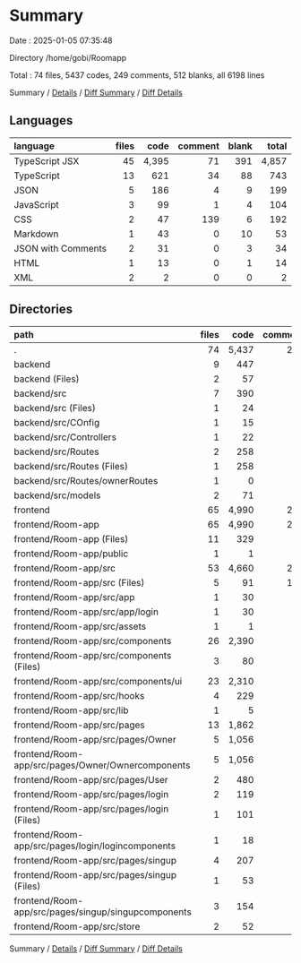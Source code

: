 # Summary

Date : 2025-01-05 07:35:48

Directory /home/gobi/Roomapp

Total : 74 files,  5437 codes, 249 comments, 512 blanks, all 6198 lines

Summary / [Details](details.md) / [Diff Summary](diff.md) / [Diff Details](diff-details.md)

## Languages
| language | files | code | comment | blank | total |
| :--- | ---: | ---: | ---: | ---: | ---: |
| TypeScript JSX | 45 | 4,395 | 71 | 391 | 4,857 |
| TypeScript | 13 | 621 | 34 | 88 | 743 |
| JSON | 5 | 186 | 4 | 9 | 199 |
| JavaScript | 3 | 99 | 1 | 4 | 104 |
| CSS | 2 | 47 | 139 | 6 | 192 |
| Markdown | 1 | 43 | 0 | 10 | 53 |
| JSON with Comments | 2 | 31 | 0 | 3 | 34 |
| HTML | 1 | 13 | 0 | 1 | 14 |
| XML | 2 | 2 | 0 | 0 | 2 |

## Directories
| path | files | code | comment | blank | total |
| :--- | ---: | ---: | ---: | ---: | ---: |
| . | 74 | 5,437 | 249 | 512 | 6,198 |
| backend | 9 | 447 | 27 | 46 | 520 |
| backend (Files) | 2 | 57 | 0 | 3 | 60 |
| backend/src | 7 | 390 | 27 | 43 | 460 |
| backend/src (Files) | 1 | 24 | 5 | 8 | 37 |
| backend/src/COnfig | 1 | 15 | 1 | 2 | 18 |
| backend/src/Controllers | 1 | 22 | 3 | 6 | 31 |
| backend/src/Routes | 2 | 258 | 17 | 23 | 298 |
| backend/src/Routes (Files) | 1 | 258 | 17 | 22 | 297 |
| backend/src/Routes/ownerRoutes | 1 | 0 | 0 | 1 | 1 |
| backend/src/models | 2 | 71 | 1 | 4 | 76 |
| frontend | 65 | 4,990 | 222 | 466 | 5,678 |
| frontend/Room-app | 65 | 4,990 | 222 | 466 | 5,678 |
| frontend/Room-app (Files) | 11 | 329 | 5 | 25 | 359 |
| frontend/Room-app/public | 1 | 1 | 0 | 0 | 1 |
| frontend/Room-app/src | 53 | 4,660 | 217 | 441 | 5,318 |
| frontend/Room-app/src (Files) | 5 | 91 | 141 | 11 | 243 |
| frontend/Room-app/src/app | 1 | 30 | 0 | 3 | 33 |
| frontend/Room-app/src/app/login | 1 | 30 | 0 | 3 | 33 |
| frontend/Room-app/src/assets | 1 | 1 | 0 | 0 | 1 |
| frontend/Room-app/src/components | 26 | 2,390 | 12 | 280 | 2,682 |
| frontend/Room-app/src/components (Files) | 3 | 80 | 0 | 14 | 94 |
| frontend/Room-app/src/components/ui | 23 | 2,310 | 12 | 266 | 2,588 |
| frontend/Room-app/src/hooks | 4 | 229 | 9 | 46 | 284 |
| frontend/Room-app/src/lib | 1 | 5 | 0 | 2 | 7 |
| frontend/Room-app/src/pages | 13 | 1,862 | 52 | 90 | 2,004 |
| frontend/Room-app/src/pages/Owner | 5 | 1,056 | 25 | 44 | 1,125 |
| frontend/Room-app/src/pages/Owner/Ownercomponents | 5 | 1,056 | 25 | 44 | 1,125 |
| frontend/Room-app/src/pages/User | 2 | 480 | 9 | 9 | 498 |
| frontend/Room-app/src/pages/login | 2 | 119 | 2 | 11 | 132 |
| frontend/Room-app/src/pages/login (Files) | 1 | 101 | 2 | 9 | 112 |
| frontend/Room-app/src/pages/login/logincomponents | 1 | 18 | 0 | 2 | 20 |
| frontend/Room-app/src/pages/singup | 4 | 207 | 16 | 26 | 249 |
| frontend/Room-app/src/pages/singup (Files) | 1 | 53 | 1 | 5 | 59 |
| frontend/Room-app/src/pages/singup/singupcomponents | 3 | 154 | 15 | 21 | 190 |
| frontend/Room-app/src/store | 2 | 52 | 3 | 9 | 64 |

Summary / [Details](details.md) / [Diff Summary](diff.md) / [Diff Details](diff-details.md)